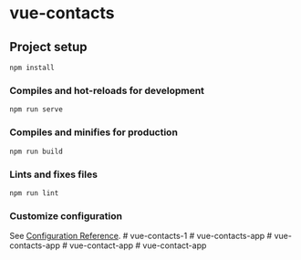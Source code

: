 # vue-contacts

## Project setup
```
npm install
```

### Compiles and hot-reloads for development
```
npm run serve
```

### Compiles and minifies for production
```
npm run build
```

### Lints and fixes files
```
npm run lint
```

### Customize configuration
See [Configuration Reference](https://cli.vuejs.org/config/).
#   v u e - c o n t a c t s - 1  
 #   v u e - c o n t a c t s - a p p  
 #   v u e - c o n t a c t s - a p p  
 #   v u e - c o n t a c t - a p p  
 #   v u e - c o n t a c t - a p p  
 